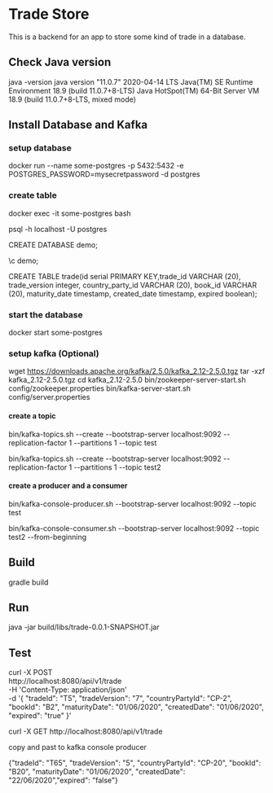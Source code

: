 # Trade Store

This is a backend for an app to store some kind of trade in a database.

## Check Java version
java -version
java version "11.0.7" 2020-04-14 LTS
Java(TM) SE Runtime Environment 18.9 (build 11.0.7+8-LTS)
Java HotSpot(TM) 64-Bit Server VM 18.9 (build 11.0.7+8-LTS, mixed mode)

## Install Database and Kafka

### setup database
docker run --name some-postgres -p 5432:5432 -e POSTGRES_PASSWORD=mysecretpassword -d postgres

### create table
docker exec -it some-postgres  bash

psql -h localhost -U postgres

CREATE DATABASE demo;

\c demo;

CREATE TABLE trade(id serial PRIMARY KEY,trade_id VARCHAR (20), trade_version integer, country_party_id VARCHAR (20), book_id VARCHAR (20), maturity_date timestamp, created_date timestamp, expired boolean);


### start the database
docker start some-postgres


### setup kafka (Optional)
wget https://downloads.apache.org/kafka/2.5.0/kafka_2.12-2.5.0.tgz
tar -xzf kafka_2.12-2.5.0.tgz
cd kafka_2.12-2.5.0
bin/zookeeper-server-start.sh config/zookeeper.properties
bin/kafka-server-start.sh config/server.properties

#### create a topic
bin/kafka-topics.sh --create --bootstrap-server localhost:9092 --replication-factor 1 --partitions 1 --topic test

bin/kafka-topics.sh --create --bootstrap-server localhost:9092 --replication-factor 1 --partitions 1 --topic test2

#### create a producer and a consumer
bin/kafka-console-producer.sh --bootstrap-server localhost:9092 --topic test

bin/kafka-console-consumer.sh --bootstrap-server localhost:9092 --topic test2 --from-beginning

## Build
gradle build

## Run
java -jar build/libs/trade-0.0.1-SNAPSHOT.jar

## Test

curl -X POST \
  http://localhost:8080/api/v1/trade \
  -H 'Content-Type: application/json' \
  -d '{
"tradeId": "T5",
"tradeVersion": "7",
"countryPartyId": "CP-2",
"bookId": "B2",
"maturityDate": "01/06/2020",
"createdDate": "01/06/2020",
"expired": "true"
}'

curl -X GET http://localhost:8080/api/v1/trade

copy and past to kafka console producer

{"tradeId": "T65", "tradeVersion": "5", "countryPartyId": "CP-20", "bookId": "B20", "maturityDate": "01/06/2020", "createdDate": "22/06/2020","expired": "false"}
